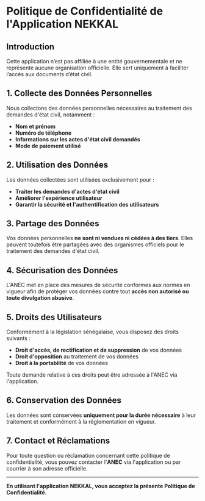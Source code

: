 # Politique de Confidentialité de l'Application NEKKAL

## Introduction
Cette application n’est pas affiliée à une entité gouvernementale et ne représente aucune organisation officielle. Elle sert uniquement à faciliter l’accès aux documents d’état civil.

## 1. Collecte des Données Personnelles
Nous collectons des données personnelles nécessaires au traitement des demandes d'état civil, notamment :
- **Nom et prénom**
- **Numéro de téléphone**
- **Informations sur les actes d'état civil demandés**
- **Mode de paiement utilisé**

## 2. Utilisation des Données
Les données collectées sont utilisées exclusivement pour :
- **Traiter les demandes d'actes d'état civil**
- **Améliorer l'expérience utilisateur**
- **Garantir la sécurité et l'authentification des utilisateurs**

## 3. Partage des Données
Vos données personnelles **ne sont ni vendues ni cédées à des tiers**. Elles peuvent toutefois être partagées avec des organismes officiels pour le traitement des demandes d'état civil.

## 4. Sécurisation des Données
L'ANEC met en place des mesures de sécurité conformes aux normes en vigueur afin de protéger vos données contre tout **accès non autorisé ou toute divulgation abusive**.

## 5. Droits des Utilisateurs
Conformément à la législation sénégalaise, vous disposez des droits suivants :
- **Droit d'accès, de rectification et de suppression** de vos données
- **Droit d'opposition** au traitement de vos données
- **Droit à la portabilité** de vos données

Toute demande relative à ces droits peut être adressée à l'ANEC via l'application.

## 6. Conservation des Données
Les données sont conservées **uniquement pour la durée nécessaire** à leur traitement et conformément à la réglementation en vigueur.

## 7. Contact et Réclamations
Pour toute question ou réclamation concernant cette politique de confidentialité, vous pouvez contacter l'**ANEC** via l'application ou par courrier à son adresse officielle.

---

**En utilisant l'application NEKKAL, vous acceptez la présente Politique de Confidentialité.**
